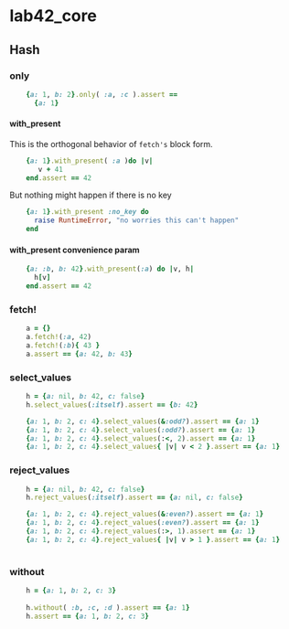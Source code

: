 # lab42\_core

## Hash

### only

```ruby
    {a: 1, b: 2}.only( :a, :c ).assert ==
      {a: 1}
```


#### with_present

This is the orthogonal behavior of `fetch's` block form.

```ruby
    {a: 1}.with_present( :a )do |v|
       v + 41
    end.assert == 42
```

But nothing might happen if there is no key

```ruby
    {a: 1}.with_present :no_key do
      raise RuntimeError, "no worries this can't happen"
    end
```


#### with_present convenience param

```ruby
    {a: :b, b: 42}.with_present(:a) do |v, h|
      h[v]
    end.assert == 42
```

### fetch!

```ruby
    a = {}
    a.fetch!(:a, 42)
    a.fetch!(:b){ 43 }
    a.assert == {a: 42, b: 43}
```

### select_values

```ruby
    h = {a: nil, b: 42, c: false}
    h.select_values(:itself).assert == {b: 42}

    {a: 1, b: 2, c: 4}.select_values(&:odd?).assert == {a: 1}
    {a: 1, b: 2, c: 4}.select_values(:odd?).assert == {a: 1}
    {a: 1, b: 2, c: 4}.select_values(:<, 2).assert == {a: 1}
    {a: 1, b: 2, c: 4}.select_values{ |v| v < 2 }.assert == {a: 1}
```

### reject_values

```ruby
    h = {a: nil, b: 42, c: false}
    h.reject_values(:itself).assert == {a: nil, c: false}

    {a: 1, b: 2, c: 4}.reject_values(&:even?).assert == {a: 1}
    {a: 1, b: 2, c: 4}.reject_values(:even?).assert == {a: 1}
    {a: 1, b: 2, c: 4}.reject_values(:>, 1).assert == {a: 1}
    {a: 1, b: 2, c: 4}.reject_values{ |v| v > 1 }.assert == {a: 1}
    
```

### without

```ruby
    h = {a: 1, b: 2, c: 3}
  
    h.without( :b, :c, :d ).assert == {a: 1}
    h.assert == {a: 1, b: 2, c: 3}
```

